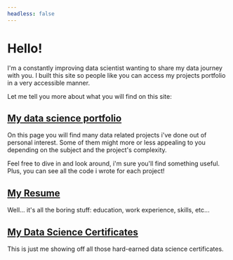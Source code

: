 ```yaml
---
headless: false
---
```

# Hello!

I'm a constantly improving data scientist wanting to share my data journey with you. I built this site so people like you can access my projects portfolio in a very accessible manner.

Let me tell you more about what you will find on this site:

## [ My data science portfolio](/portfolio/)

On this page you will find many data related projects i've done out of personal interest. Some of them might more or less appealing to you depending on the subject and the project's complexity.

Feel free to dive in and look around, i'm sure you'll find something useful. Plus, you can see all the code i wrote for each project!

## [My Resume](/resume/) 

Well... it's all the boring stuff: education, work experience, skills, etc...

## [My Data Science Certificates](/certificates/)

This is just me showing off all those hard-earned data science certificates.